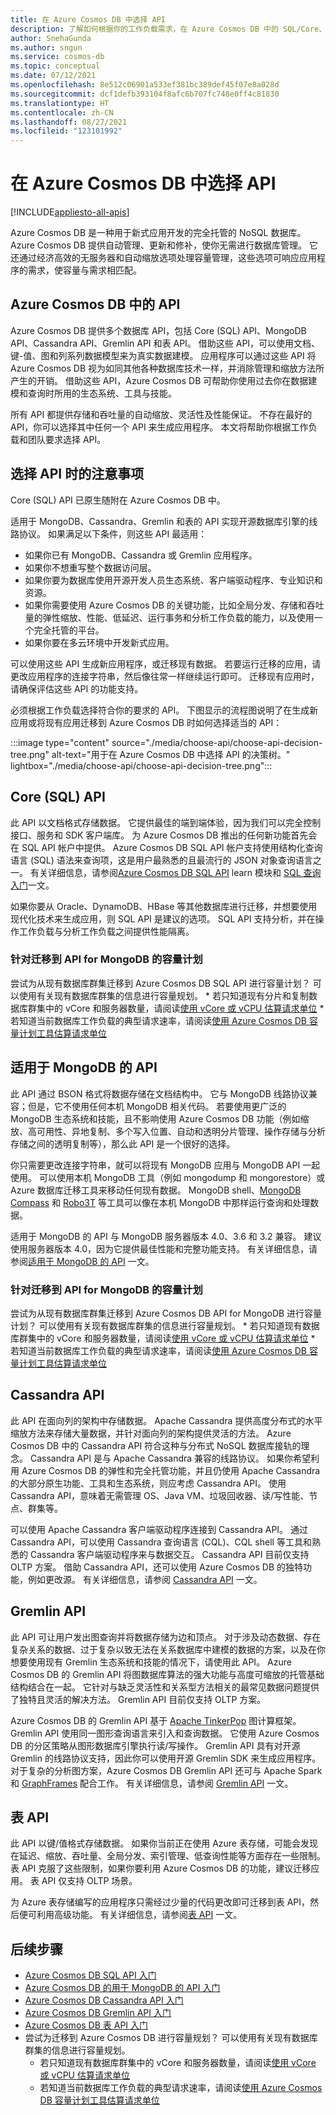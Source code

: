 ```yaml
---
title: 在 Azure Cosmos DB 中选择 API
description: 了解如何根据你的工作负载需求，在 Azure Cosmos DB 中的 SQL/Core、MongoDB、Cassandra、Gremlin 和表 API 之间进行选择。
author: SnehaGunda
ms.author: sngun
ms.service: cosmos-db
ms.topic: conceptual
ms.date: 07/12/2021
ms.openlocfilehash: 8e512c06901a533ef381bc389def45f07e8a028d
ms.sourcegitcommit: dcf1defb393104f8afc6b707fc748e0ff4c81830
ms.translationtype: HT
ms.contentlocale: zh-CN
ms.lasthandoff: 08/27/2021
ms.locfileid: "123101992"
---
```

# <a name="choose-an-api-in-azure-cosmos-db"></a>在 Azure Cosmos DB 中选择 API
[!INCLUDE[appliesto-all-apis](includes/appliesto-all-apis.md)]

Azure Cosmos DB 是一种用于新式应用开发的完全托管的 NoSQL 数据库。 Azure Cosmos DB 提供自动管理、更新和修补，使你无需进行数据库管理。 它还通过经济高效的无服务器和自动缩放选项处理容量管理，这些选项可响应应用程序的需求，使容量与需求相匹配。

## <a name="apis-in-azure-cosmos-db"></a>Azure Cosmos DB 中的 API

Azure Cosmos DB 提供多个数据库 API，包括 Core (SQL) API、MongoDB API、Cassandra API、Gremlin API 和表 API。 借助这些 API，可以使用文档、键-值、图和列系列数据模型来为真实数据建模。 应用程序可以通过这些 API 将 Azure Cosmos DB 视为如同其他各种数据库技术一样，并消除管理和缩放方法所产生的开销。 借助这些 API，Azure Cosmos DB 可帮助你使用过去你在数据建模和查询时所用的生态系统、工具与技能。

所有 API 都提供存储和吞吐量的自动缩放、灵活性及性能保证。 不存在最好的 API，你可以选择其中任何一个 API 来生成应用程序。 本文将帮助你根据工作负载和团队要求选择 API。

## <a name="considerations-when-choosing-an-api"></a>选择 API 时的注意事项

Core (SQL) API 已原生随附在 Azure Cosmos DB 中。

适用于 MongoDB、Cassandra、Gremlin 和表的 API 实现开源数据库引擎的线路协议。 如果满足以下条件，则这些 API 最适用：

* 如果你已有 MongoDB、Cassandra 或 Gremlin 应用程序。
* 如果你不想重写整个数据访问层。
* 如果你要为数据库使用开源开发人员生态系统、客户端驱动程序、专业知识和资源。
* 如果你需要使用 Azure Cosmos DB 的关键功能，比如全局分发、存储和吞吐量的弹性缩放、性能、低延迟、运行事务和分析工作负载的能力，以及使用一个完全托管的平台。
* 如果你要在多云环境中开发新式应用。

可以使用这些 API 生成新应用程序，或迁移现有数据。 若要运行迁移的应用，请更改应用程序的连接字符串，然后像往常一样继续运行即可。 迁移现有应用时，请确保评估这些 API 的功能支持。

必须根据工作负载选择符合你的要求的 API。 下图显示的流程图说明了在生成新应用或将现有应用迁移到 Azure Cosmos DB 时如何选择适当的 API：

:::image type="content" source="./media/choose-api/choose-api-decision-tree.png" alt-text="用于在 Azure Cosmos DB 中选择 API 的决策树。" lightbox="./media/choose-api/choose-api-decision-tree.png":::

## <a name="coresql-api"></a>Core (SQL) API

此 API 以文档格式存储数据。 它提供最佳的端到端体验，因为我们可以完全控制接口、服务和 SDK 客户端库。 为 Azure Cosmos DB 推出的任何新功能首先会在 SQL API 帐户中提供。 Azure Cosmos DB SQL API 帐户支持使用结构化查询语言 (SQL) 语法来查询项，这是用户最熟悉的且最流行的 JSON 对象查询语言之一。 有关详细信息，请参阅[Azure Cosmos DB SQL API](/learn/modules/intro-to-azure-cosmos-db-core-api/) learn 模块和 [SQL 查询入门](sql-query-getting-started.md)一文。

如果你要从 Oracle、DynamoDB、HBase 等其他数据库进行迁移，并想要使用现代化技术来生成应用，则 SQL API 是建议的选项。 SQL API 支持分析，并在操作工作负载与分析工作负载之间提供性能隔离。

### <a name="capacity-planning-for-migration-to-api-for-mongodb"></a>针对迁移到 API for MongoDB 的容量计划

尝试为从现有数据库群集迁移到 Azure Cosmos DB SQL API 进行容量计划？ 可以使用有关现有数据库群集的信息进行容量规划。
    * 若只知道现有分片和复制数据库群集中的 vCore 和服务器数量，请阅读[使用 vCore 或 vCPU 估算请求单位](convert-vcore-to-request-unit.md) 
    * 若知道当前数据库工作负载的典型请求速率，请阅读[使用 Azure Cosmos DB 容量计划工具估算请求单位](estimate-ru-with-capacity-planner.md)

## <a name="api-for-mongodb"></a>适用于 MongoDB 的 API

此 API 通过 BSON 格式将数据存储在文档结构中。 它与 MongoDB 线路协议兼容；但是，它不使用任何本机 MongoDB 相关代码。 若要使用更广泛的 MongoDB 生态系统和技能，且不影响使用 Azure Cosmos DB 功能（例如缩放、高可用性、异地复制、多个写入位置、自动和透明分片管理、操作存储与分析存储之间的透明复制等），那么此 API 是一个很好的选择。

你只需要更改连接字符串，就可以将现有 MongoDB 应用与 MongoDB API 一起使用。 可以使用本机 MongoDB 工具（例如 mongodump 和 mongorestore）或 Azure 数据库迁移工具来移动任何现有数据。 MongoDB shell、[MongoDB Compass](mongodb/connect-using-compass.md) 和 [Robo3T](mongodb/connect-using-robomongo.md) 等工具可以像在本机 MongoDB 中那样运行查询和处理数据。

适用于 MongoDB 的 API 与 MongoDB 服务器版本 4.0、3.6 和 3.2 兼容。 建议使用服务器版本 4.0，因为它提供最佳性能和完整功能支持。 有关详细信息，请参阅[适用于 MongoDB 的 API](mongodb/mongodb-introduction.md) 一文。

### <a name="capacity-planning-for-migration-to-api-for-mongodb"></a>针对迁移到 API for MongoDB 的容量计划

尝试为从现有数据库群集迁移到 Azure Cosmos DB API for MongoDB 进行容量计划？ 可以使用有关现有数据库群集的信息进行容量规划。
    * 若只知道现有数据库群集中的 vCore 和服务器数量，请阅读[使用 vCore 或 vCPU 估算请求单位](convert-vcore-to-request-unit.md) 
    * 若知道当前数据库工作负载的典型请求速率，请阅读[使用 Azure Cosmos DB 容量计划工具估算请求单位](./mongodb/estimate-ru-capacity-planner.md)

## <a name="cassandra-api"></a>Cassandra API

此 API 在面向列的架构中存储数据。 Apache Cassandra 提供高度分布式的水平缩放方法来存储大量数据，并针对面向列的架构提供灵活的方法。 Azure Cosmos DB 中的 Cassandra API 符合这种与分布式 NoSQL 数据库接轨的理念。 Cassandra API 是与 Apache Cassandra 兼容的线路协议。 如果你希望利用 Azure Cosmos DB 的弹性和完全托管功能，并且仍使用 Apache Cassandra 的大部分原生功能、工具和生态系统，则应考虑 Cassandra API。 使用 Cassandra API，意味着无需管理 OS、Java VM、垃圾回收器、读/写性能、节点、群集等。

可以使用 Apache Cassandra 客户端驱动程序连接到 Cassandra API。 通过 Cassandra API，可以使用 Cassandra 查询语言 (CQL)、CQL shell 等工具和熟悉的 Cassandra 客户端驱动程序来与数据交互。 Cassandra API 目前仅支持 OLTP 方案。 借助 Cassandra API，还可以使用 Azure Cosmos DB 的独特功能，例如更改源。 有关详细信息，请参阅 [Cassandra API](cassandra-introduction.md) 一文。

## <a name="gremlin-api"></a>Gremlin API

此 API 可让用户发出图查询并将数据存储为边和顶点。 对于涉及动态数据、存在复杂关系的数据、过于复杂以致无法在关系数据库中建模的数据的方案，以及在你想要使用现有 Gremlin 生态系统和技能的情况下，请使用此 API。 Azure Cosmos DB 的 Gremlin API 将图数据库算法的强大功能与高度可缩放的托管基础结构结合在一起。 它针对与缺乏灵活性和关系型方法相关的最常见数据问题提供了独特且灵活的解决方法。 Gremlin API 目前仅支持 OLTP 方案。

Azure Cosmos DB 的 Gremlin API 基于 [Apache TinkerPop](https://tinkerpop.apache.org/) 图计算框架。 Gremlin API 使用同一图形查询语言来引入和查询数据。 它使用 Azure Cosmos DB 的分区策略从图形数据库引擎执行读/写操作。 Gremlin API 具有对开源 Gremlin 的线路协议支持，因此你可以使用开源 Gremlin SDK 来生成应用程序。 对于复杂的分析图方案，Azure Cosmos DB Gremlin API 还可与 Apache Spark 和 [GraphFrames](https://github.com/graphframes/graphframes) 配合工作。 有关详细信息，请参阅 [Gremlin API](graph-introduction.md) 一文。

## <a name="table-api"></a>表 API

此 API 以键/值格式存储数据。 如果你当前正在使用 Azure 表存储，可能会发现在延迟、缩放、吞吐量、全局分发、索引管理、低查询性能等方面存在一些限制。 表 API 克服了这些限制，如果你要利用 Azure Cosmos DB 的功能，建议迁移应用。 表 API 仅支持 OLTP 场景。

为 Azure 表存储编写的应用程序只需经过少量的代码更改即可迁移到表 API，然后便可利用高级功能。 有关详细信息，请参阅[表 API](introduction.md) 一文。

## <a name="next-steps"></a>后续步骤

* [Azure Cosmos DB SQL API 入门](create-sql-api-dotnet.md)
* [Azure Cosmos DB 的用于 MongoDB 的 API 入门](mongodb/create-mongodb-nodejs.md)
* [Azure Cosmos DB Cassandra API 入门](cassandra/manage-data-dotnet.md)
* [Azure Cosmos DB Gremlin API 入门](create-graph-dotnet.md)
* [Azure Cosmos DB 表 API 入门](create-table-dotnet.md)
* 尝试为迁移到 Azure Cosmos DB 进行容量规划？ 可以使用有关现有数据库群集的信息进行容量规划。
    * 若只知道现有数据库群集中的 vCore 和服务器数量，请阅读[使用 vCore 或 vCPU 估算请求单位](convert-vcore-to-request-unit.md) 
    * 若知道当前数据库工作负载的典型请求速率，请阅读[使用 Azure Cosmos DB 容量计划工具估算请求单位](estimate-ru-with-capacity-planner.md)